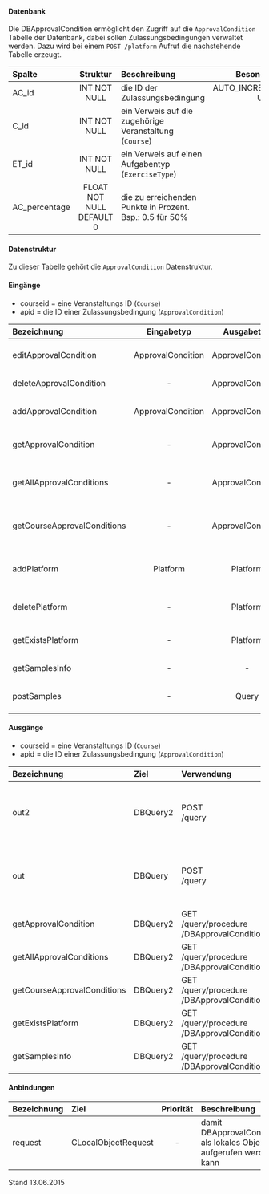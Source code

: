 <!--
 * @file de.md
 *
 * @author Till Uhlig <till.uhlig@student.uni-halle.de>
 * @date 2015
-->

#### Datenbank
Die DBApprovalCondition ermöglicht den Zugriff auf die `ApprovalCondition` Tabelle der Datenbank, dabei sollen
Zulassungsbedingungen verwaltet werden.
Dazu wird bei einem `POST /platform` Aufruf die nachstehende Tabelle erzeugt.

| Spalte        | Struktur  | Beschreibung | Besonderheit |
| :------       |:---------:| :------------| -----------: |
|AC_id|INT NOT NULL| die ID der Zulassungsbedingung |AUTO_INCREMENT,<br>UNIQUE|
|C_id|INT NOT NULL| ein Verweis auf die zugehörige Veranstaltung (`Course`) |-|
|ET_id|INT NOT NULL| ein Verweis auf einen Aufgabentyp (`ExerciseType`) |-|
|AC_percentage|FLOAT NOT NULL DEFAULT 0| die zu erreichenden Punkte in Prozent. Bsp.: 0.5 für 50% |-|

#### Datenstruktur
Zu dieser Tabelle gehört die `ApprovalCondition` Datenstruktur.

#### Eingänge
- courseid = eine Veranstaltungs ID (`Course`)
- apid = die ID einer Zulassungsbedingung (`ApprovalCondition`)

| Bezeichnung  | Eingabetyp  | Ausgabetyp | Befehl | Beschreibung |
| :----------- |:-----------:| :---------:| :----- | :----------- |
|editApprovalCondition|ApprovalCondition|ApprovalCondition|PUT<br>/approvalcondition(/approvalcondition)/:apid| verändert eine existierende Zulassungsbedingung |
|deleteApprovalCondition|-|ApprovalCondition|DELETE<br>/approvalcondition(/approvalcondition)/:apid| entfernt einen Zulassungseintrag |
|addApprovalCondition|ApprovalCondition|ApprovalCondition|POST<br>/approvalcondition| fügt eine neue Zulassungsbedingung ein |
|getApprovalCondition|-|ApprovalCondition|GET<br>/approvalcondition(/approvalcondition)/:apid| gibt eine einzelne Zulassungsbedingung aus |
|getAllApprovalConditions|-|ApprovalCondition|GET<br>/approvalcondition(/approvalcondition)| gibt alle Zulassungsbedingungen aus (für alle Veranstaltungen) |
|getCourseApprovalConditions|-|ApprovalCondition|GET<br>/approvalcondition/course/:courseid| liefert die Zulassungsbedingungen einer einzelnen Veranstaltung |
|addPlatform|Platform|Platform|POST<br>/platform|installiert dies zugehörige Tabelle und die Prozeduren für diese Plattform|
|deletePlatform|-|Platform|DELETE<br>/platform|entfernt die Tabelle und Prozeduren aus der Plattform|
|getExistsPlatform|-|Platform|GET<br>/link/exists/platform| prüft, ob die Tabelle und die Prozeduren existieren |
|getSamplesInfo|-|-|GET<br>/samples| ??? |
|postSamples|-|Query|POST<br>/samples/:amount| erzeugt Zufallsdaten (amount = Anzahl der Datensätze) |

#### Ausgänge
- courseid = eine Veranstaltungs ID (`Course`)
- apid = die ID einer Zulassungsbedingung (`ApprovalCondition`)

| Bezeichnung  | Ziel  | Verwendung | Beschreibung |
| :----------- |:----- | :--------- | :----------- |
|out2|DBQuery2|POST<br>/query| wird für EDIT, DELETE<br>und POST<br>SQL-Templates verwendet |
|out|DBQuery|POST<br>/query| wird für EDIT, DELETE<br>und POST<br>SQL-Templates verwendet |
|getApprovalCondition|DBQuery2|GET<br>/query/procedure<br>/DBApprovalConditionGetApprovalCondition/:apid| Prozeduraufruf |
|getAllApprovalConditions|DBQuery2|GET<br>/query/procedure<br>/DBApprovalConditionGetAllApprovalConditions| Prozeduraufruf |
|getCourseApprovalConditions|DBQuery2|GET<br>/query/procedure<br>/DBApprovalConditionGetCourseApprovalConditions/:courseid| Prozeduraufruf |
|getExistsPlatform|DBQuery2|GET<br>/query/procedure<br>/DBApprovalConditionGetExistsPlatform| Prozeduraufruf |
|getSamplesInfo|DBQuery2|GET<br>/query/procedure<br>/DBApprovalConditionGetExistsPlatform| Prozeduraufruf |

#### Anbindungen
| Bezeichnung  | Ziel  | Priorität | Beschreibung |
| :----------- |:----- | :--------:| :------------|
|request|CLocalObjectRequest|-| damit DBApprovalCondition als lokales Objekt aufgerufen werden kann |

Stand 13.06.2015